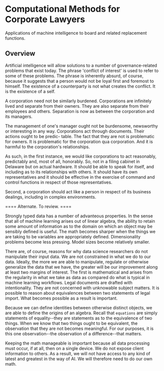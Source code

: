 # Computational Methods for Corporate Lawyers

Applications of machine intelligence to board and related replacement functions. 

## Overview

Artificial intelligence will allow solutions to a number of governance-related 
problems that exist today. The phrase 'conflict of interest' is used to refer 
to some of these problems. The phrase is inherently absurd, of course, because
it suggests that a person would not be loyal first and foremost to himself. The
existence of a counterparty is not what creates the conflict. It is the existence
of a self.

A corporation need not be similarly burdened. Corporations are infinitely lived and
separate from their owners. They are also separate from their employees and others.
Separation is now as between the corporation and its managers.

The management of one's manager ought not be burdensome, newsworthy or interesting
in any way. Corporations act through documents. Their actions ought to be predic-
table. The fact that they are not is problematic for owners. It is problematic
for the corporation qua corporation. And it is harmful to the corporation's 
relationships. 

As such, in the first instance, we would like corporations to act reasonably, 
predictably and, most of all, honorably. So, not in a filing cabinet in 
Delaware but on actual hardware. It should be able to speak for itself, and
including as to its relationships with others. It should have its own 
representatives and it should be effective in the exercise of command and 
control functions in respect of those representatives. 

Second, a corporation should act like a person in respect of its business 
dealings, including in complex environments.

==== Alternate. To review.  ====

Strongly typed data has a number of advanteous properties. In the sense that all of
machine learning arises out of linear algebra, the ability to retain some amount of
information as to the domain on which an object may be sensibly defined is useful. 
The math becomes sharper when the things we are taking to be variables are 
appropriately defined. Dimensionality problems become less pressing. Model sizes 
become relatively smaller.

There are, of course, reasons for why data science researchers do not manipulate their
input data. We are not constrained in what we do to our data. Ideally, the more we are
able to manipulate, regulate or otherwise generalize the data that we have, the greater
will be our improvement along at least two margins of interest. The first is 
mathematical and arises from the regularity in what we take as data as compared do what
is typical in machine learning workflows. Legal documents are drafted with intentionality.
They are not concerned with unknowable subject matters. It is possible to reason about
equivalences between two statements of legal import. What becomes possible as a result
is important.

Because we can define identities between otherwise distinct objects, we are able to 
define the origins of an algebra. Recall that `equations` are simply statements of
equality--they are statements as to the equivalence of two things. When we know that
two things ought to be equivalent, the observation that they are not becomes 
meaningful. For our purposes, it is this one observation--the observation of a 
difference--that matters. 

Keeping the math manageable is important because all data processing must occur, if
at all, then on a single device. We do not expose client information to others. As a 
result, we will not have access to any kind of latest and greatest in the way of 
AI. We will therefore need to do our own math.
